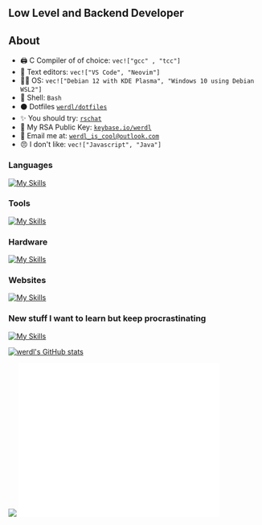 ## Low Level and Backend Developer

## About
- 🖨️ C Compiler of of choice: `vec!["gcc" , "tcc"]`
- 📝 Text editors: `vec!["VS Code", "Neovim"]`
- 🧑‍💻 OS: `vec!["Debian 12 with KDE Plasma", "Windows 10 using Debian WSL2"]`
- 🐚 Shell: `Bash`
- ⚫ Dotfiles [`werdl/dotfiles`](http://GitHub.com/werdl/dotfiles)
- ✨ You should try: [`rschat`](http://github.com/werdl/rschat)
- 🔐 My RSA Public Key: [`keybase.io/werdl`](https://keybase.io/werdl)
- 👥 Email me at: [`werdl_is_cool@outlook.com`](mailto:werdl_is_cool@outlook.com)
- 😠 I don't like: `vec!["Javascript", "Java"]`
### Languages
[![My Skills](https://skillicons.dev/icons?i=c,py,v,rust,cpp,bash,powershell&theme=dark)](https://skillicons.dev)
### Tools
[![My Skills](https://skillicons.dev/icons?i=linux,vscode,neovim,vim,svg,git,github&theme=dark)](https://skillicons.dev)
### Hardware
[![My Skills](https://skillicons.dev/icons?i=arduino,raspberrypi&theme=dark)](https://skillicons.dev)
### Websites
[![My Skills](https://skillicons.dev/icons?i=php,js,html,css,flask,jquery,replit&theme=dark)](https://skillicons.dev)
### New stuff I want to learn but keep procrastinating
[![My Skills](https://skillicons.dev/icons?i=zig,nim&theme=dark)](https://skillicons.dev)

[![werdl's GitHub stats](https://github-readme-stats.vercel.app/api?username=werdl&theme=merko)](https://github.com/anuraghazra/github-readme-stats)

<img src="https://github-readme-streak-stats.herokuapp.com/?user=werdl&theme=radical&include_all_commits=true&count_private=true&theme=merko" />
<picture>
  <img src="/github-metrics.svg" alt="Metrics" width="400">
</picture>


